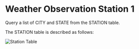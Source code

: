 # Weather Observation Station 1
Query a list of CITY and STATE from the STATION table.

The STATION table is described as follows:

![Station Table](https://s3.amazonaws.com/hr-challenge-images/9336/1449345840-5f0a551030-Station.jpg)


